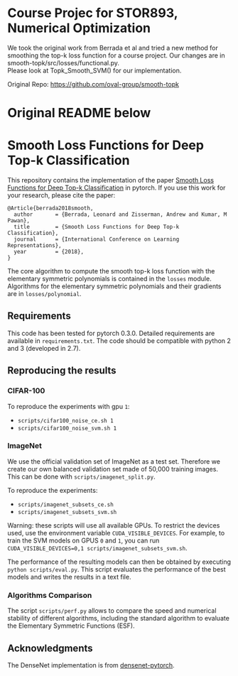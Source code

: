 # Course Projec for STOR893, Numerical Optimization  
We took the original work from Berrada et al and tried a new method for smoothing the top-k loss function for a course project. Our changes are in smooth-topk/src/losses/functional.py.  
Please look at Topk_Smooth_SVM() for our implementation.    


Original Repo: https://github.com/oval-group/smooth-topk  
# Original README below  
# Smooth Loss Functions for Deep Top-k Classification

This repository contains the implementation of the paper [Smooth Loss Functions for Deep Top-k Classification](https://openreview.net/forum?id=Hk5elxbRW&noteId=Hk5elxbRW) in pytorch. If you use this work for your research, please cite the paper:

```
@Article{berrada2018smooth,
  author       = {Berrada, Leonard and Zisserman, Andrew and Kumar, M Pawan},
  title        = {Smooth Loss Functions for Deep Top-k Classification},
  journal      = {International Conference on Learning Representations},
  year         = {2018},
}
```

The core algorithm to compute the smooth top-k loss function with the elementary symmetric polynomials is contained in the `losses` module. Algorithms for the elementary symmetric polynomials and their gradients are in `losses/polynomial`.

## Requirements

This code has been tested for pytorch 0.3.0. Detailed requirements are available in `requirements.txt`. The code should be compatible with python 2 and 3 (developed in 2.7).

## Reproducing the results

### CIFAR-100

To reproduce the experiments with gpu `1`:
* `scripts/cifar100_noise_ce.sh 1`
* `scripts/cifar100_noise_svm.sh 1`

### ImageNet

We use the official validation set of ImageNet as a test set. Therefore we create our own balanced validation set made of 50,000 training images. This can be done with `scripts/imagenet_split.py`.

To reproduce the experiments:
* `scripts/imagenet_subsets_ce.sh`
* `scripts/imagenet_subsets_svm.sh`

Warning: these scripts will use all available GPUs. To restrict the devices used, use the environment variable `CUDA_VISIBLE_DEVICES`. For example, to train the SVM models on GPUS `0` and `1`, you can run `CUDA_VISIBLE_DEVICES=0,1 scripts/imagenet_subsets_svm.sh`.

The performance of the resulting models can then be obtained by executing `python scripts/eval.py`. This script evaluates the performance of the best models and writes the results in a text file.

### Algorithms Comparison

The script `scripts/perf.py` allows to compare the speed and numerical stability of different algorithms, including the standard algorithm to evaluate the Elementary Symmetric Functions (ESF).

## Acknowledgments

The DenseNet implementation is from [densenet-pytorch](https://github.com/andreasveit/densenet-pytorch).

